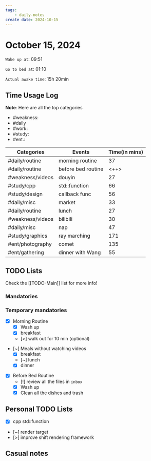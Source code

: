 ```yaml
---
tags: 
    - daily-notes
create date: 2024-10-15
---
```


# October 15, 2024

`Wake up at`: 09:51

`Go to bed at`: 01:10

`Actual awake time`: 15h 20min

## Time Usage Log

**Note**: Here are all the top categories

- #weakness: 
- #daily
- #work:
- #study:
- #ent.:

| Categories       | Events             | Time(in mins) |
|------------------|--------------------|---------------|
| #daily/routine   | morning routine    | 37            |
| #daily/routine   | before bed routine | <++>          |
| #weakness/videos | douyin             | 27            |
| #study/cpp       | std::function      | 66            |
| #study/design    | callback func      | 56            |
| #daily/misc      | market             | 33            |
| #daily/routine   | lunch              | 27            |
| #weakness/videos | bilibili           | 30            |
| #daily/misc      | nap                | 47            |
| #study/graphics  | ray marching       | 171           |
| #ent/photography | comet              | 135           |
| #ent/gathering   | dinner with Wang   | 55            |


## TODO Lists

Check the [[TODO-Main]] list for more info!

### Mandatories

### Temporary mandatories

- [x] Morning Routine 
    - [x] Wash up
    - [x] breakfast
    - [>] walk out for 10 min (optional)

- [~] Meals without watching videos
    - [x] breakfast
    - [~] lunch
    - [x] dinner

- [x] Before Bed Routine
    - [!] review all the files in `inbox`
    - [x] Wash up
    - [x] Clean all the dishes and trash
    
## Personal TODO Lists

- [x] cpp std::function
- [~] render target
- [>] improve shift rendering framework

## Casual notes
